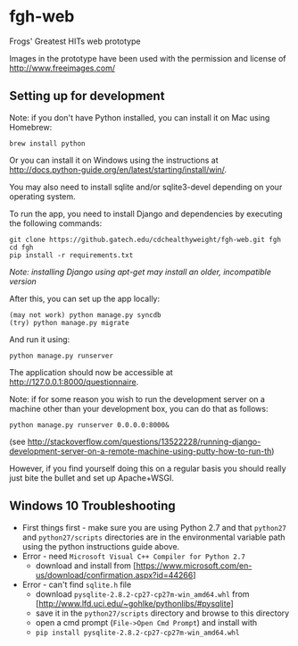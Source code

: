 # fgh-web
Frogs' Greatest HITs web prototype

Images in the prototype have been used with the permission and license of http://www.freeimages.com/

## Setting up for development

Note: if you don't have Python installed, you can install it on Mac using Homebrew:

    brew install python
Or you can install it on Windows using the instructions at http://docs.python-guide.org/en/latest/starting/install/win/.

You may also need to install sqlite and/or sqlite3-devel depending on your operating system.

To run the app, you need to install Django and dependencies by executing the following commands:

    git clone https://github.gatech.edu/cdchealthyweight/fgh-web.git fgh
    cd fgh
    pip install -r requirements.txt

_Note: installing Django using apt-get may install an older, incompatible version_

After this, you can set up the app locally:

    (may not work) python manage.py syncdb
    (try) python manage.py migrate

And run it using:

    python manage.py runserver
    
The application should now be accessible at http://127.0.0.1:8000/questionnaire.

Note: if for some reason you wish to run the development server on a machine other than your development box, you can do that as follows:

    python manage.py runserver 0.0.0.0:8000&
(see http://stackoverflow.com/questions/13522228/running-django-development-server-on-a-remote-machine-using-putty-how-to-run-th)

However, if you find yourself doing this on a regular basis you should really just bite the bullet and set up Apache+WSGI.

## Windows 10 Troubleshooting

* First things first - make sure you are using Python 2.7 and that `python27` and `python27/scripts` directories are in the environmental variable path using the python instructions guide above.
* Error - need `Microsoft Visual C++ Compiler for Python 2.7`
   * download and install from [https://www.microsoft.com/en-us/download/confirmation.aspx?id=44266]
* Error - can't find `sqlite.h` file
   * download `pysqlite-2.8.2-cp27-cp27m-win_amd64.whl` from [http://www.lfd.uci.edu/~gohlke/pythonlibs/#pysqlite]
   * save it in the `python27/scripts` directory and browse to this directory
   * open a cmd prompt (`File->Open Cmd Prompt`) and install with
   * `pip install pysqlite-2.8.2-cp27-cp27m-win_amd64.whl`


